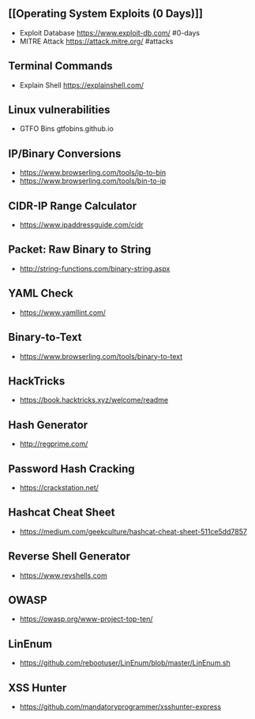 ## [[Operating System Exploits (0 Days)]]
- Exploit Database https://www.exploit-db.com/ #0-days 
- MITRE Attack https://attack.mitre.org/ #attacks 

## Terminal Commands
- Explain Shell https://explainshell.com/

## Linux vulnerabilities
- GTFO Bins gtfobins.github.io

## IP/Binary Conversions
- https://www.browserling.com/tools/ip-to-bin
- https://www.browserling.com/tools/bin-to-ip

## CIDR-IP Range Calculator
- https://www.ipaddressguide.com/cidr

## Packet: Raw Binary to String
- http://string-functions.com/binary-string.aspx

## YAML Check
- https://www.yamllint.com/

## Binary-to-Text
- https://www.browserling.com/tools/binary-to-text

## HackTricks
- https://book.hacktricks.xyz/welcome/readme

## Hash Generator
- http://regprime.com/

## Password Hash Cracking
- https://crackstation.net/

## Hashcat Cheat Sheet
- https://medium.com/geekculture/hashcat-cheat-sheet-511ce5dd7857

## Reverse Shell Generator
- https://www.revshells.com

## OWASP
- https://owasp.org/www-project-top-ten/

## LinEnum
- https://github.com/rebootuser/LinEnum/blob/master/LinEnum.sh

## XSS Hunter
- https://github.com/mandatoryprogrammer/xsshunter-express
